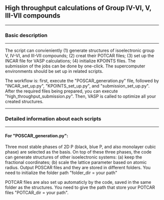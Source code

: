 ## High throughput calculations of Group IV-VI, V, III-VII compounds
___
### Basic description
___
The script can convieniently (1) generate structures of isoelectronic group V, IV-VI, and III-VII compounds; (2) creat their POTCAR files; (3) set up the INCAR file for VASP calculations; (4) initialize KPOINTS files. The submission of the jobs can be done by one-click. The supercomputer environments should be set up in related scripts.

The workflow is: first, execute the "POSCAR_generation.py" file, followed by "INCAR_set_up.py", "KPOINTS_set_up.py", and "submission_set_up.py". After the required files being prepared, you can execute "high_throughput_submission.py". Then, VASP is called to optimize all your created structures.

___
### Detailed information about each scripts
___

#### For "POSCAR_generation.py":

Three most stable phases of 2D P (black, blue P, and also monolayer cubic phase) are selected as the basis. On top of these three phases, the code can generate structures of other isoelectronic systems: (a) keep the fractional coordinates; (b) scale
the lattice parameter based on atomic radius. Output POSCAR files and they are stored in different folders. You need to initialize the folder path "folder_dir = your path" 

POTCAR files are also set up automaticly by the code, saved in the same folder as the structures. You need to give the path that store your POTCAR files "POTCAR_dir = your path".
